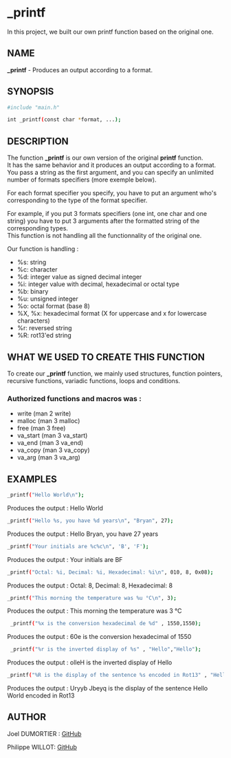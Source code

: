 # _printf

In this project, we built our own printf function based on the original one.

## NAME

**_printf** - Produces an output according to a format.

## SYNOPSIS
```sh
#include "main.h"

int _printf(const char *format, ...);
```

## DESCRIPTION

The function **_printf** is our own version of the original **printf** function.\
It has the same behavior and it produces an output according to a format.\
You pass a string as the first argument, and you can specify an unlimited number of formats specifiers (more exemple below).

For each format specifier you specify, you have to put an argument who's corresponding to the type of the format specifier.

For example, if you put 3 formats specifiers (one int, one char and one string) you have to put 3 arguments after the formatted string of the corresponding types.\
This function is not handling all the functionnality of the original one.

Our function is handling :

* %s: string
* %c: character
* %d: integer value as signed decimal integer
* %i: integer value with decimal, hexadecimal or octal type
* %b: binary
* %u: unsigned integer
* %o: octal format (base 8)
* %X, %x: hexadecimal format (X for uppercase and x for lowercase characters)
* %r: reversed string
* %R: rot13'ed string

## WHAT WE USED TO CREATE THIS FUNCTION

To create our **_printf** function, we mainly used structures, function pointers, recursive functions, variadic functions, loops and conditions.

### Authorized functions and macros was : 

* write (man 2 write)
* malloc (man 3 malloc)
* free (man 3 free)
* va_start (man 3 va_start)
* va_end (man 3 va_end)
* va_copy (man 3 va_copy)
* va_arg (man 3 va_arg)

## EXAMPLES

```sh
_printf("Hello World\n");
```

Produces the output : Hello World
```sh
_printf("Hello %s, you have %d years\n", "Bryan", 27);
```

Produces the output : Hello Bryan, you have 27 years
```sh
_printf("Your initials are %c%c\n", 'B', 'F');
```

Produces the output : Your initials are BF
```sh
_printf("Octal: %i, Decimal: %i, Hexadecimal: %i\n", 010, 8, 0x08);
```

Produces the output : Octal: 8, Decimal: 8, Hexadecimal: 8
```sh
_printf("This morning the temperature was %u °C\n", 3);
```

Produces the output : This morning the temperature was 3 °C
```sh
 _printf("%x is the conversion hexadecimal de %d" , 1550,1550);
```

Produces the output : 60e is the conversion hexadecimal of 1550
```sh
 _printf("%r is the inverted display of %s" , "Hello","Hello");
```

Produces the output : olleH is the inverted display of Hello
```sh
_printf("%R is the display of the sentence %s encoded in Rot13" , "Hello World","Hello World");
```

Produces the output : Uryyb Jbeyq is the display of the sentence Hello World encoded in Rot13

## AUTHOR

Joel DUMORTIER : [GitHub](https://github.com/jodt/)

Philippe WILLOT: [GitHub](https://github.com/phwillot/)
